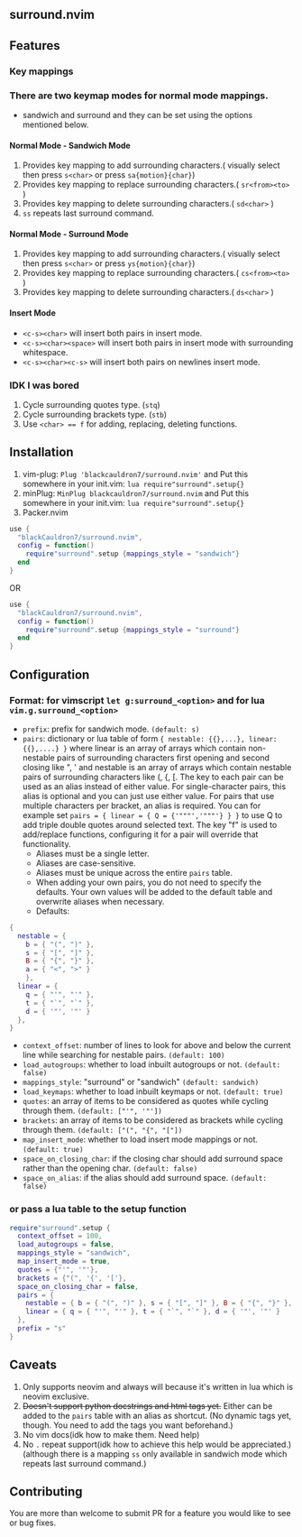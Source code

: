 ## surround.nvim

## Features

### Key mappings

### There are two keymap modes for normal mode mappings.

- sandwich and surround and they can be set using the options mentioned below.

#### Normal Mode - Sandwich Mode

1. Provides key mapping to add surrounding characters.( visually select then press `s<char>` or press `sa{motion}{char}`)
2. Provides key mapping to replace surrounding characters.( `sr<from><to>` )
3. Provides key mapping to delete surrounding characters.( `sd<char>` )
4. `ss` repeats last surround command.

#### Normal Mode - Surround Mode

1. Provides key mapping to add surrounding characters.( visually select then press `s<char>` or press `ys{motion}{char}`)
2. Provides key mapping to replace surrounding characters.( `cs<from><to>` )
3. Provides key mapping to delete surrounding characters.( `ds<char>` )

#### Insert Mode

- `<c-s><char>` will insert both pairs in insert mode.
- `<c-s><char><space>` will insert both pairs in insert mode with surrounding whitespace.
- `<c-s><char><c-s>` will insert both pairs on newlines insert mode.

### IDK I was bored

1. Cycle surrounding quotes type. (`stq`)
1. Cycle surrounding brackets type. (`stb`)
1. Use `<char> == f` for adding, replacing, deleting functions.

## Installation

1. vim-plug: `Plug 'blackcauldron7/surround.nvim'` and Put this somewhere in your init.vim: `lua require"surround".setup{}`
1. minPlug: `MinPlug blackcauldron7/surround.nvim` and Put this somewhere in your init.vim: `lua require"surround".setup{}`
1. Packer.nvim

```lua
use {
  "blackCauldron7/surround.nvim",
  config = function()
    require"surround".setup {mappings_style = "sandwich"}
  end
}
```

OR

```lua
use {
  "blackCauldron7/surround.nvim",
  config = function()
    require"surround".setup {mappings_style = "surround"}
  end
}
```



## Configuration

### Format: for **vimscript** `let g:surround_<option>` and for **lua** `vim.g.surround_<option>`

- `prefix`: prefix for sandwich mode. `(default: s)`
- `pairs`: dictionary or lua table of form `{ nestable: {{},...}, linear: {{},....} }` where linear is an array of arrays which contain non-nestable pairs of surrounding characters first opening and second closing like ", ' and nestable is an array of arrays which contain nestable pairs of surrounding characters like (, {, [. The key to each pair can be used as an alias instead of either value. For single-character pairs, this alias is optional and you can just use either value. For pairs that use multiple characters per bracket, an alias is required. You can for example set ```pairs = { linear = { Q = {'"""','"""'} } }``` to use Q to add triple double quotes around selected text. The key "f" is used to add/replace functions, configuring it for a pair will override that functionality.
  + Aliases must be a single letter.
  + Aliases are case-sensitive.
  + Aliases must be unique across the entire `pairs` table.
  + When adding your own pairs, you do not need to specify the defaults. Your own values will be added to the default table and overwrite aliases when necessary.
  + Defaults:
```lua
{
  nestable = {
    b = { "(", ")" },
    s = { "[", "]" },
    B = { "{", "}" },
    a = { "<", ">" }
    },
  linear = {
    q = { "'", "'" },
    t = { "`", "`" },
    d = { '"', '"' }
  },
}
```
- `context_offset`: number of lines to look for above and below the current line while searching for nestable pairs. `(default: 100)`
- `load_autogroups`: whether to load inbuilt autogroups or not. `(default: false)`
- `mappings_style`: "surround" or "sandwich" `(default: sandwich)`
- `load_keymaps`: whether to load inbuilt keymaps or not. `(default: true)`
- `quotes`: an array of items to be considered as quotes while cycling through them. `(default: ["'", '"'])`
- `brackets`: an array of items to be considered as brackets while cycling through them. `(default: ["(", "{", "["])`
- `map_insert_mode`: whether to load insert mode mappings or not. `(default: true)`
- `space_on_closing_char`: if the closing char should add surround space rather than the opening char. `(default: false)`
- `space_on_alias`: if the alias should add surround space. `(default: false)`

### or pass a lua table to the setup function

```lua
require"surround".setup {
  context_offset = 100,
  load_autogroups = false,
  mappings_style = "sandwich",
  map_insert_mode = true,
  quotes = {"'", '"'},
  brackets = {"(", '{', '['},
  space_on_closing_char = false,
  pairs = {
    nestable = { b = { "(", ")" }, s = { "[", "]" }, B = { "{", "}" }, a = { "<", ">" } },
    linear = { q = { "'", "'" }, t = { "`", "`" }, d = { '"', '"' }
  },
  prefix = "s"
}
```

## Caveats

1. Only supports neovim and always will because it's written in lua which is neovim exclusive.
1. ~~Doesn't support python docstrings and html tags yet.~~ Either can be added to the `pairs` table with an alias as shortcut. (No dynamic tags yet, though. You need to add the tags you want beforehand.)
1. No vim docs(idk how to make them. Need help)
1. No `.` repeat support(idk how to achieve this help would be appreciated.) (although there is a mapping `ss` only available in sandwich mode which repeats last surround command.)

## Contributing

You are more than welcome to submit PR for a feature you would like to see or bug fixes.
